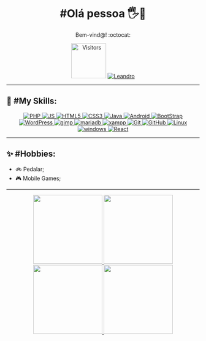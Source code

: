 <h1 color="black" align="center"> #Olá pessoa 🖐️🙂 </h1>
<p align="center" color="grey" size="14px">Bem-vind@! :octocat:</p>

<p align="center">
    <a>
        <img width="91" alt="Visitors" src="http://estruyf-github.azurewebsites.net/api/VisitorHit?user=britoleandro&repo=britoleandro&countColorcountColor"/>
    </a> 
    <a href="https://www.linkedin.com/in/leandropbrito">
        <img 
            alt="Leandro" 
            src="https://img.shields.io/badge/-Leandro%20Brito-%230077b5?style=flat-square&logo=linkedin">
    </a>   
</p>

---

<p>
    <h2 align="left">🧠 #My Skills: </h2>
</p>
<p align="center">
    <a href="https://www.php.net/">
    <img alt="PHP" src="https://img.shields.io/badge/php-007396?style=for-the-badge&logo=php&logoColor=white"/>
    </a>
    <a href="https://www.javascript.com/">
    <img alt="JS" src="https://img.shields.io/badge/JavaScript-F7DF1E?style=for-the-badge&logo=javascript&logoColor=black"/>
    </a>
    <a href="https://developer.mozilla.org/en-US/docs/Web/HTML">
    <img alt="HTML5" src="https://img.shields.io/badge/HTML5-E34F26?style=for-the-badge&logo=html5&logoColor=white"/>
    </a>
    <a href="https://developer.mozilla.org/en-US/docs/Web/CSS">
    <img alt="CSS3" src="https://img.shields.io/badge/CSS3-1572B6?style=for-the-badge&logo=css3&logoColor=white"/>
    </a>
    <a href="https://docs.oracle.com/en/java/">
    <img alt="Java" src="https://img.shields.io/badge/Java-007396?style=for-the-badge&logo=java&logoColor=white"/>
    </a>
    <a href="https://www.android.com/">
    <img alt="Android" src="https://img.shields.io/badge/android-3DDC84?style=for-the-badge&logo=android&logoColor=black"/>
    </a>
    <a href="https://getbootstrap.com/">
    <img alt="BootStrap" src="https://img.shields.io/badge/Bootstrap-563D7C?style=for-the-badge&logo=bootstrap&logoColor=white"/>
    </a>
    <a href="https://wordpress.org/">
    <img alt="WordPress" src="https://img.shields.io/badge/wordPress-23282D?style=for-the-badge&logo=wordPress&logoColor=white"/>
    </a>
    <a href="https://www.gimp.org/">
    <img alt="gimp" src="https://img.shields.io/badge/gimp-887F65?style=for-the-badge&logo=gimp&logoColor=white"/>
    </a>
    <a href="https://mariadb.org/">
    <img alt="mariadb" src="https://img.shields.io/badge/mariadb-C0765A?style=for-the-badge&logo=mariadb&logoColor=white"/>
    </a>
    <a href="https://www.apachefriends.org/">
    <img alt="xampp" src="https://img.shields.io/badge/xampp-F37623?style=for-the-badge&logo=xampp&logoColor=white"/>
    </a>   
    <a href="https://git-scm.com/">
    <img alt="Git" src="https://img.shields.io/badge/Git-E95420?style=for-the-badge&logo=git&logoColor=white"/>
    </a>
    <a href="https://github.com/">
    <img alt="GitHub" src="https://img.shields.io/badge/GitHub-100000?style=for-the-badge&logo=github&logoColor=white"/>
    </a>
    <a href="https://linuxmint.com/">
    <img alt="Linux" src="https://img.shields.io/badge/Linux-82B841?style=for-the-badge&logo=linux&logoColor=white"/>
    </a>
    <a href="https://www.microsoft.com/">
    <img alt="windows" src="https://img.shields.io/badge/windows-044EA4?style=for-the-badge&logo=windows&logoColor=white"/>
    </a>
    <a href="https://reactjs.org/">
    <img alt="React" src="https://img.shields.io/badge/React-61DAFB?style=for-the-badge&logo=react&logoColor=black"/>
    </a>        
</p>

---
<h2 align='left'>✨ #Hobbies:</h2>

- 🚲 Pedalar;
- 🎮 Mobile Games;

---

<div align="center">
<a href="https://github.com/britoleandro">
<img height="180em" src="https://github-readme-stats.vercel.app/api?username=britoleandro&show_icons=true&theme=dracula&include_all_commits=true&count_private=true"/>
<img height="180em" src="https://github-readme-stats.vercel.app/api/top-langs/?username=britoleandro&layout=compact&langs_count=16&theme=dark"/>
</div>
    
<div align="center">
  <a href="https://github.com/britoleandro">
  <img height="180em" src="https://github-readme-stats.vercel.app/api?username=britoleandro&show_icons=true&theme=dark&include_all_commits=true&count_private=true"/>
  <img height="180em" src="https://github-readme-stats.vercel.app/api/top-langs/?username=britoleandro&layout=compact&langs_count=7&theme=dark"/>
</div>
<!--**britoleandro/britoleandro** is a ✨ _special_ ✨ repository because its `README.md` (this file) appears on your GitHub profile.-->
